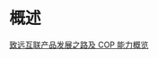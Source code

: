 # 概述

[致远互联产品发展之路及 COP 能力概览](https://pro.coolcollege.cn/#/training/learning/task/learningProject?courseId=2051066618401918976&exitAiUpdate=false&fromPage=courseProject&planId=2067621387576676352&resourceId=2047160412650213376&taskId=3b781d7fdc2c4436a7a553ed5df4230b)
